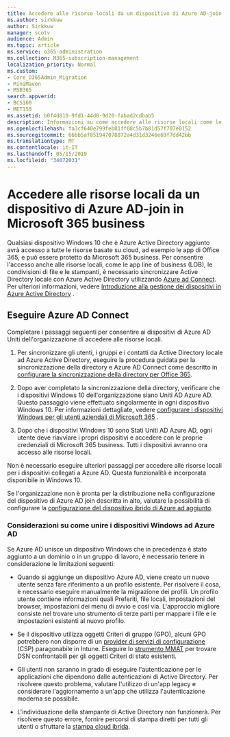 ```yaml
---
title: Accedere alle risorse locali da un dispositivo di Azure AD-join in Microsoft 365 business
ms.author: sirkkuw
author: Sirkkuw
manager: scotv
audience: Admin
ms.topic: article
ms.service: o365-administration
ms.collection: M365-subscription-management
localization_priority: Normal
ms.custom:
- Core_O365Admin_Migration
- MiniMaven
- MSB365
search.appverid:
- BCS160
- MET150
ms.assetid: b0f4d010-9fd1-44d0-9d20-fabad2cdbab5
description: Informazioni su come accedere alle risorse locali come le app di linea di business, le condivisioni di file e le stampanti di un dispositivo Windows 10 collegato a Azure Active Directory.
ms.openlocfilehash: fa3cf640e799feb81ff08c5b7b81d57f707e0152
ms.sourcegitcommit: 66bb5af851947078872a4d31d3246e69f7dd42bb
ms.translationtype: MT
ms.contentlocale: it-IT
ms.lasthandoff: 05/15/2019
ms.locfileid: "34072031"
---
```

# <a name="access-on-premises-resources-from-an-azure-ad-joined-device-in-microsoft-365-business"></a>Accedere alle risorse locali da un dispositivo di Azure AD-join in Microsoft 365 business

Qualsiasi dispositivo Windows 10 che è Azure Active Directory aggiunto avrà accesso a tutte le risorse basate su cloud, ad esempio le app di Office 365, e può essere protetto da Microsoft 365 business. Per consentire l'accesso anche alle risorse locali, come le app line of business (LOB), le condivisioni di file e le stampanti, è necessario sincronizzare Active Directory locale con Azure Active Directory utilizzando [Azure ad Connect](https://docs.microsoft.com/en-us/azure/active-directory/connect/active-directory-aadconnect). Per ulteriori informazioni, vedere [Introduzione alla gestione dei dispositivi in Azure Active Directory](https://docs.microsoft.com/en-us/azure/active-directory/device-management-introduction) . 
  
## <a name="run-azure-ad-connect"></a>Eseguire Azure AD Connect

Completare i passaggi seguenti per consentire ai dispositivi di Azure AD Uniti dell'organizzazione di accedere alle risorse locali.
  
1. Per sincronizzare gli utenti, i gruppi e i contatti da Active Directory locale ad Azure Active Directory, eseguire la procedura guidata per la sincronizzazione della directory e Azure AD Connect come descritto in [configurare la sincronizzazione della directory per Office 365](https://support.office.com/article/1b3b5318-6977-42ed-b5c7-96fa74b08846).
    
2. Dopo aver completato la sincronizzazione della directory, verificare che i dispositivi Windows 10 dell'organizzazione siano Uniti AD Azure AD. Questo passaggio viene effettuato singolarmente in ogni dispositivo Windows 10. Per informazioni dettagliate, vedere [configurare i dispositivi Windows per gli utenti aziendali di Microsoft 365](set-up-windows-devices.md) . 
    
3. Dopo che i dispositivi Windows 10 sono Stati Uniti AD Azure AD, ogni utente deve riavviare i propri dispositivi e accedere con le proprie credenziali di Microsoft 365 business. Tutti i dispositivi avranno ora accesso alle risorse locali.
    
Non è necessario eseguire ulteriori passaggi per accedere alle risorse locali per i dispositivi collegati a Azure AD. Questa funzionalità è incorporata disponibile in Windows 10. 
  
Se l'organizzazione non è pronta per la distribuzione nella configurazione del dispositivo di Azure AD join descritta in alto, valutare la possibilità di configurare la [configurazione del dispositivo ibrido di Azure ad aggiunto](manage-windows-devices.md).
  
### <a name="considerations-when-joining-your-windows-devices-to-azure-ad"></a>Considerazioni su come unire i dispositivi Windows ad Azure AD

Se Azure AD unisce un dispositivo Windows che in precedenza è stato aggiunto a un dominio o in un gruppo di lavoro, è necessario tenere in considerazione le limitazioni seguenti:
  
- Quando si aggiunge un dispositivo Azure AD, viene creato un nuovo utente senza fare riferimento a un profilo esistente. Per risolvere il cosa, è necessario eseguire manualmente la migrazione dei profili. Un profilo utente contiene informazioni quali Preferiti, file locali, impostazioni del browser, impostazioni dei menu di avvio e così via. L'approccio migliore consiste nel trovare uno strumento di terze parti per mappare i file e le impostazioni esistenti al nuovo profilo.

- Se il dispositivo utilizza oggetti Criteri di gruppo (GPO), alcuni GPO potrebbero non disporre di un [provider di servizi di configurazione](https://docs.microsoft.com/windows/configuration/provisioning-packages/how-it-pros-can-use-configuration-service-providers) (CSP) paragonabile in Intune. Eseguire lo [strumento MMAT](https://www.microsoft.com/download/details.aspx?id=45520) per trovare DSN confrontabili per gli oggetti Criteri di stato esistenti.

- Gli utenti non saranno in grado di eseguire l'autenticazione per le applicazioni che dipendono dalle autenticazioni di Active Directory. Per risolvere questo problema, valutare l'utilizzo di un'app legacy e considerare l'aggiornamento a un'app che utilizza l'autenticazione moderna se possibile.

- L'individuazione della stampante di Active Directory non funzionerà. Per risolvere questo errore, fornire percorsi di stampa diretti per tutti gli utenti o sfruttare la [stampa cloud ibrida](https://docs.microsoft.com/windows-server/administration/hybrid-cloud-print/hybrid-cloud-print-deploy).

